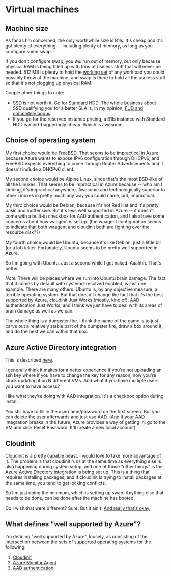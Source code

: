 # Virtual machines

## Machine size

As far as I'm concerned, the only worthwhile size is B1ls. It's cheap
and it's got plenty of everything -- including plenty of memory, as long
as you configure some swap.

If you don't configure swap, you *will* run out of memory, but only because
physical RAM is being filled up with tons of useless stuff that will never be
needed. 512 MB is plenty to hold the
[working set](https://en.wikipedia.org/wiki/Working_set) of any workload you
could possibly throw at the machine; and swap is there to hold all the useless
stuff so that it's not clogging up physical RAM.

Couple other things to note:

* SSD is not worth it. Go for Standard HDD. The whole business about SSD
  qualifying you for a better SLA is, in my opinion, [FUD and completely
  bogus](../rationale/regions-load-balancers-slas.md).
* If you go for the reserved instance pricing, a B1ls instance with Standard
  HDD is mind-buggeringly cheap. Which is awesome.

## Choice of operating system

My first choice would be FreeBSD. That seems to be impractical in Azure
because Azure wants to expose IPv6 configuration through DHCPv6, and
FreeBSD expects everything to come through Router Advertisements and it
doesn't include a DHCPv6 client.

My second choice would be Alpine Linux, since that's the most BSD-like of
all the Linuxes. That seems to be impractical in Azure because -- who am
I kidding, it's impractical anywhere. Awesome and technologically superior
to other Linuxes in pretty much any way you could name, but, impractical.

My third choice would be Debian, because it's not Red Hat and it's pretty
basic and inoffensive. But it's less well supported in Azure -- it doesn't
come with a built-in checkbox for AAD authentication, and I also have some
concerns about how waagent is set up. (the waagent configuration seems to
indicate that both waagent and cloudinit both are fighting over the
resource disk??)

My fourth choice would be Ubuntu, because it's like Debian, just a little
bit (or a lot) ickier. Fortunately, Ubuntu seems to be pretty well supported
in Azure.

So I'm going with Ubuntu. Just a second while I get naked. Aaahhh. That's
better.

*Note:* There will be places where we run into Ubuntu brain damage. The
fact that it comes by default with systemd-resolved enabled, is just one
example. There are many others. Ubuntu is, by any objective measure, a
terrible operating system. But that doesn't change the fact that it's the
best supported by Azure, cloudinit Just Works (mostly, kind of), AAD
authentication Just Works, and I think we just have to deal with its areas
of brain damage as well as we can.

The whole thing is a dumpster fire. I think the name of the game is to
just carve out a relatively stable part of the dumpster fire, draw a box
around it, and do the best we can within that box.

## Azure Active Directory integration

This is described
[here](https://docs.microsoft.com/en-us/azure/virtual-machines/linux/login-using-aad).

I generally think it makes for a better experience if you're not uploading
an ssh key where if you have to change the key for any reason, now you're
stuck updating it on N different VMs. And what if you have multiple users
you want to have access?

I like what they're doing with AAD integration. It's a checkbox option during
install.

You still have to fill in the username/password on the first screen. But
you can delete the user afterwards and just use AAD. (And if your AAD
integration breaks in the future, Azure provides a way of getting in:
go to the VM and click Reset Password. It'll create a new local account)

## Cloudinit

Cloudinit is a pretty capable beast. I would love to take more advantage
of it. The problem is that cloudinit runs at the same time as everything
else is also happening during system setup, and one of those "other things"
is the Azure Active Directory integration is being set up. This is a thing
that requires installing packages, and if cloudinit is trying to install
packages at the same time, you tend to get locking conflicts.

So I'm just doing the minimum, which is setting up swap. Anything else
that needs to be done, can be done after the machine has booted.

Do I wish that were different? Sure. But it ain't. [And really that's
okay.](../rationale/no-arm-no-puppet-no-terraform.md)

## What defines "well supported by Azure"?

I'm defining "well supported by Azure", loosely, as consisting of the
intersection between the sets of supported operating systems for the
following:

1. [Cloudinit](https://docs.microsoft.com/en-us/azure/virtual-machines/linux/using-cloud-init)
2. [Azure Monitor
   Agent](https://docs.microsoft.com/en-us/azure/azure-monitor/platform/agents-overview#supported-operating-systems)
3. [AAD
   authentication](https://docs.microsoft.com/en-us/azure/virtual-machines/linux/login-using-aad)
